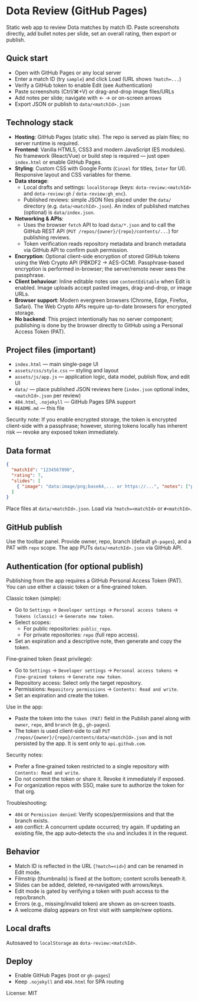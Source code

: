 # Dota Review (GitHub Pages)

Static web app to review Dota matches by match ID. Paste screenshots directly, add bullet notes per slide, set an overall rating, then export or publish.

## Quick start

- Open with GitHub Pages or any local server
- Enter a match ID (try `sample`) and click Load (URL shows `?match=...`)
- Verify a GitHub token to enable Edit (see Authentication)
- Paste screenshots (Ctrl/⌘+V) or drag-and-drop image files/URLs
- Add notes per slide; navigate with ← → or on-screen arrows
- Export JSON or publish to `data/<matchId>.json`

## Technology stack

- **Hosting**: GitHub Pages (static site). The repo is served as plain files; no server runtime is required.
- **Frontend**: Vanilla HTML5, CSS3 and modern JavaScript (ES modules). No framework (React/Vue) or build step is required — just open `index.html` or enable GitHub Pages.
- **Styling**: Custom CSS with Google Fonts (`Cinzel` for titles, `Inter` for UI). Responsive layout and CSS variables for theme.
- **Data storage**:
  - Local drafts and settings: `localStorage` (keys: `dota-review:<matchId>` and `dota-review:gh` / `dota-review:gh_enc`).
  - Published reviews: simple JSON files placed under the `data/` directory (e.g. `data/<matchId>.json`). An index of published matches (optional) is `data/index.json`.
- **Networking & APIs**:
  - Uses the browser `fetch` API to load `data/*.json` and to call the GitHub REST API (`PUT /repos/{owner}/{repo}/contents/...`) for publishing reviews.
  - Token verification reads repository metadata and branch metadata via GitHub API to confirm push permission.
- **Encryption**: Optional client-side encryption of stored GitHub tokens using the Web Crypto API (PBKDF2 -> AES-GCM). Passphrase-based encryption is performed in-browser; the server/remote never sees the passphrase.
- **Client behaviour**: Inline editable notes use `contentEditable` when Edit is enabled. Image uploads accept pasted images, drag-and-drop, or image URLs.
- **Browser support**: Modern evergreen browsers (Chrome, Edge, Firefox, Safari). The Web Crypto APIs require up-to-date browsers for encrypted storage.
- **No backend**: This project intentionally has no server component; publishing is done by the browser directly to GitHub using a Personal Access Token (PAT).

## Project files (important)

- `index.html` — main single-page UI
- `assets/css/style.css` — styling and layout
- `assets/js/app.js` — application logic, data model, publish flow, and edit UI
- `data/` — place published JSON reviews here (`index.json` optional index, `<matchId>.json` per review)
- `404.html`, `.nojekyll` — GitHub Pages SPA support
- `README.md` — this file

Security note: If you enable encrypted storage, the token is encrypted client-side with a passphrase; however, storing tokens locally has inherent risk — revoke any exposed token immediately.

## Data format

```json
{
  "matchId": "1234567890",
  "rating": 7,
  "slides": [
    { "image": "data:image/png;base64,... or https://...", "notes": ["point a", "point b"] }
  ]
}
```

Place files at `data/<matchId>.json`. Load via `?match=<matchId>` or `#<matchId>`.

## GitHub publish

Use the toolbar panel. Provide owner, repo, branch (default `gh-pages`), and a PAT with `repo` scope. The app PUTs `data/<matchId>.json` via GitHub API.

## Authentication (for optional publish)

Publishing from the app requires a GitHub Personal Access Token (PAT). You can use either a classic token or a fine‑grained token.

Classic token (simple):
- Go to `Settings` → `Developer settings` → `Personal access tokens` → `Tokens (classic)` → `Generate new token`.
- Select scopes:
  - For public repositories: `public_repo`.
  - For private repositories: `repo` (full repo access).
- Set an expiration and a descriptive note, then generate and copy the token.

Fine‑grained token (least privilege):
- Go to `Settings` → `Developer settings` → `Personal access tokens` → `Fine‑grained tokens` → `Generate new token`.
- Repository access: Select only the target repository.
- Permissions: `Repository permissions` → `Contents: Read and write`.
- Set an expiration and create the token.

Use in the app:
- Paste the token into the `token (PAT)` field in the Publish panel along with `owner`, `repo`, and `branch` (e.g., `gh-pages`).
- The token is used client‑side to call `PUT /repos/{owner}/{repo}/contents/data/<matchId>.json` and is not persisted by the app. It is sent only to `api.github.com`.

Security notes:
- Prefer a fine‑grained token restricted to a single repository with `Contents: Read and write`.
- Do not commit the token or share it. Revoke it immediately if exposed.
- For organization repos with SSO, make sure to authorize the token for that org.

Troubleshooting:
- `404` or `Permission denied`: Verify scopes/permissions and that the branch exists.
- `409` conflict: A concurrent update occurred; try again. If updating an existing file, the app auto‑detects the `sha` and includes it in the request.

## Behavior

- Match ID is reflected in the URL (`?match=<id>`) and can be renamed in Edit mode.
- Filmstrip (thumbnails) is fixed at the bottom; content scrolls beneath it.
- Slides can be added, deleted, re‑navigated with arrows/keys.
- Edit mode is gated by verifying a token with push access to the repo/branch.
- Errors (e.g., missing/invalid token) are shown as on‑screen toasts.
- A welcome dialog appears on first visit with sample/new options.

## Local drafts

Autosaved to `localStorage` as `dota-review:<matchId>`.

## Deploy

- Enable GitHub Pages (root or `gh-pages`)
- Keep `.nojekyll` and `404.html` for SPA routing

License: MIT
